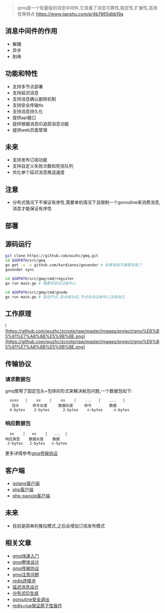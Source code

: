 > gmq是一个轻量级的消息中间件,它具备了消息可靠性,稳定性,扩展性,高效性等特点
> https://www.jianshu.com/p/4b7865dbb19a

## 消息中间件的作用
- 解耦
- 异步
- 削峰

## 功能和特性
- 支持多节点部署
- 支持延迟消息
- 支持消息确认删除机制
- 支持安全传输tls
- 支持消息持久化
- 提供api接口
- 提供根据消息ID追踪消息功能
- 提供web页面管理

## 未来
- 支持发布订阅功能
- 支持自定义失败次数和死信队列
- 优化单个延迟消息推送速度

## 注意
- 分布式情况下不保证有序性,需要单机情况下且限制一个goroutine来消费消息,消息才能保证有序性

## 部署
## 源码运行
```bash
git clone https://github.com/wuzhc/gmq.git
cd $GOPATH/src/gmq
go get -u -v github.com/kardianos/govendor # 如果有就不需要安装了
govendor sync

cd $GOPATH/src/gmq/cmd/register
go run main.go # 需要先启动注册中心

cd $GOPATH/src/gmq/cmd/gnode
go run main.go # 启动节点,启动成功后,节点会向注册中心注册自己
```

## 工作原理
![https://github.com/wuzhc/zcnote/raw/master/images/project/gmq%E6%B5%81%E7%A8%8B%E5%9B%BE.png](https://github.com/wuzhc/zcnote/raw/master/images/project/gmq%E6%B5%81%E7%A8%8B%E5%9B%BE.png)  

## 传输协议
### 请求数据包
gmq使用了固定包头+包体的形式来解决粘包问题,一个数据包如下:
```
  xxxx   |    xx    |    xx    |    ...   |    ...   |
   包头      命令长度     数据长度     命令        数据
  4-bytes    2-bytes      2-bytes    n-bytes     n-bytes
```
### 响应数据包
```
  xx    |   xx    |   ...  |
响应类型    数据长度    数据
 2-bytes   2-bytes   n-bytes
```
更多详情参考[gmq传输协议](gmq传输协议)

## 客户端
- [golang客户端](https://github.com/wuzhc/gmq-client-go)
- [php客户端](https://github.com/wuzhc/gmq-client-php)
- [php-swoole客户端](https://github.com/wuzhc/gmq-client-swoole)


## 未来
- 目前是简单的推拉模式,之后会增加订阅发布模式

## 相关文章
- [gmq快速入门]()
- [gmq整体设计]()
- [gmq传输协议]()
- [gmq注意问题]()
- [redis连接池]()
- [延迟消息设计]()
- [分布式ID生成]()
- [goroutine安全退出]()
- [redis+lua保证原子性操作]()
